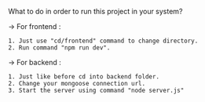 What to do in order to run this project in your system?

-> For frontend : 

    1. Just use "cd/frontend" command to change directory.
    2. Run command "npm run dev".

-> For backend :

    1. Just like before cd into backend folder.
    2. Change your mongoose connection url.
    3. Start the server using command "node server.js"
